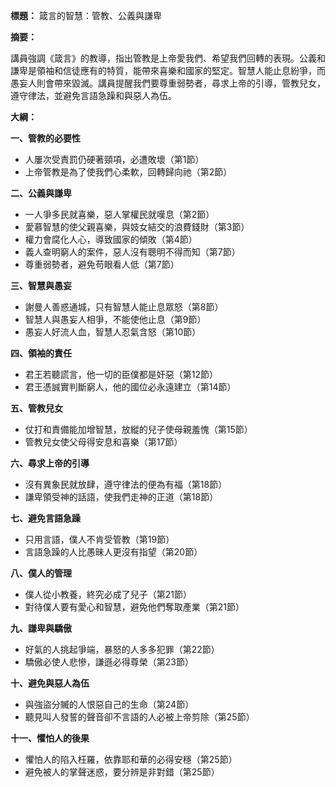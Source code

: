 **標題：** 箴言的智慧：管教、公義與謙卑

**摘要：**

講員強調《箴言》的教導，指出管教是上帝愛我們、希望我們回轉的表現。公義和謙卑是領袖和信徒應有的特質，能帶來喜樂和國家的堅定。智慧人能止息紛爭，而愚妄人則會帶來毀滅。講員提醒我們要尊重弱勢者，尋求上帝的引導，管教兒女，遵守律法，並避免言語急躁和與惡人為伍。

**大綱：**

**一、管教的必要性**
* 人屢次受責罰仍硬著頸項，必遭敗壞（第1節）
* 上帝管教是為了使我們心柔軟，回轉歸向祂（第2節）

**二、公義與謙卑**
* 一人爭多民就喜樂，惡人掌權民就嘆息（第2節）
* 愛慕智慧的使父親喜樂，與妓女結交的浪費錢財（第3節）
* 權力會腐化人心，導致國家的傾敗（第4節）
* 義人查明窮人的案件，惡人沒有聰明不得而知（第7節）
* 尊重弱勢者，避免苟眼看人低（第7節）

**三、智慧與愚妄**
* 謝曼人善惑通城，只有智慧人能止息眾怒（第8節）
* 智慧人與愚妄人相爭，不能使他止息（第9節）
* 愚妄人好流人血，智慧人忍氣含怒（第10節）

**四、領袖的責任**
* 君王若聽謊言，他一切的臣僕都是奸惡（第12節）
* 君王憑誠實判斷窮人，他的國位必永遠建立（第14節）

**五、管教兒女**
* 仗打和責備能加增智慧，放縱的兒子使母親羞愧（第15節）
* 管教兒女使父母得安息和喜樂（第17節）

**六、尋求上帝的引導**
* 沒有異象民就放肆，遵守律法的便為有福（第18節）
* 謙卑領受神的話語，使我們走神的正道（第18節）

**七、避免言語急躁**
* 只用言語，僕人不肯受管教（第19節）
* 言語急躁的人比愚昧人更沒有指望（第20節）

**八、僕人的管理**
* 僕人從小教養，終究必成了兒子（第21節）
* 對待僕人要有愛心和智慧，避免他們奪取產業（第21節）

**九、謙卑與驕傲**
* 好氣的人挑起爭端，暴怒的人多多犯罪（第22節）
* 驕傲必使人悲慘，謙遜必得尊榮（第23節）

**十、避免與惡人為伍**
* 與強盜分贓的人恨惡自己的生命（第24節）
* 聽見叫人發誓的聲音卻不言語的人必被上帝剪除（第25節）

**十一、懼怕人的後果**
* 懼怕人的陷入枉羅，依靠耶和華的必得安穩（第25節）
* 避免被人的掌聲迷惑，要分辨是非對錯（第25節）